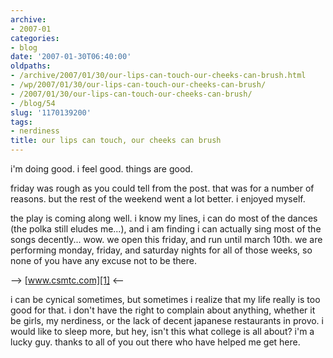 ```yaml
---
archive:
- 2007-01
categories:
- blog
date: '2007-01-30T06:40:00'
oldpaths:
- /archive/2007/01/30/our-lips-can-touch-our-cheeks-can-brush.html
- /wp/2007/01/30/our-lips-can-touch-our-cheeks-can-brush/
- /2007/01/30/our-lips-can-touch-our-cheeks-can-brush/
- /blog/54
slug: '1170139200'
tags:
- nerdiness
title: our lips can touch, our cheeks can brush
---
```


i'm doing good. i feel good. things are good.

friday was rough as you could tell from the post. that was for a number of
reasons. but the rest of the weekend went a lot better. i enjoyed myself.

the play is coming along well. i know my lines, i can do most of the
dances (the polka still eludes me...), and i am finding i can actually
sing most of the songs decently... wow. we open this friday, and run until
march 10th. we are performing monday, friday, and saturday nights for all
of those weeks, so none of you have any excuse not to be there.

--> [www.csmtc.com][1] <--

i can be cynical sometimes, but sometimes i realize that my life really is
too good for that. i don't have the right to complain about anything,
whether it be girls, my nerdiness, or the lack of decent japanese
restaurants in provo. i would like to sleep more, but hey, isn't this what
college is all about? i'm a lucky guy. thanks to all of you out there who
have helped me get here.

[1]: https://web.archive.org/web/20070203085850/http://www.csmtc.com/
